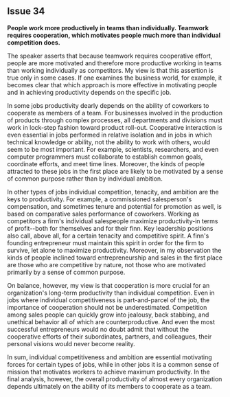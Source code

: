 
Issue 34
---------------------------

**People work more productively in teams than individually. Teamwork requires cooperation,
which motivates people much more than individual competition does.**

The speaker asserts that because teamwork requires cooperative effort, people are more
motivated and therefore more productive working in teams than working individually as
competitors. My view is that this assertion is true only in some cases. If one examines the
business world, for example, it becomes clear that which approach is more effective in
motivating people and in achieving productivity depends on the specific job.

In some jobs productivity dearly depends on the ability of coworkers to cooperate as
members of a team. For businesses involved in the production of products through complex
processes, all departments and divisions must work in lock-step fashion toward product
roll-out. Cooperative interaction is even essential in jobs performed in relative isolation and in
jobs in which technical knowledge or ability, not the ability to work with others, would seem to
be most important. For example, scientists, researchers, and even computer programmers
must collaborate to establish common goals, coordinate efforts, and meet time lines. Moreover,
the kinds of people attracted to these jobs in the first place are likely to be motivated by a
sense of common purpose rather than by individual ambition.

In other types of jobs individual competition, tenacity, and ambition are the keys to
productivity. For example, a commissioned salesperson's compensation, and sometimes
tenure and potential for promotion as well, is based on comparative sales performance of
coworkers. Working as competitors a firm's individual salespeople maximize productivity-in
terms of profit--both for themselves and for their finn. Key leadership positions also call, above
all, for a certain tenacity and competitive spirit. A finn's founding entrepreneur must maintain
this spirit in order for the firm to survive, let alone to maximize productivity. Moreover, in my
observation the kinds of people inclined toward entrepreneurship and sales in the first place
are those who are competitive by nature, not those who are motivated primarily by a sense of
common purpose.

On balance, however, my view is that cooperation is more crucial for an organization's
long-term productivity than individual competition. Even in jobs where individual
competitiveness is part-and-parcel of the job, the importance of cooperation should not be
underestimated. Competition among sales people can quickly grow into jealousy, back
stabbing, and unethical behavior all of which are counterproductive. And even the most
successful entrepreneurs would no doubt admit that without the cooperative efforts of their
subordinates, partners, and colleagues, their personal visions would never become reality.

In sum, individual competitiveness and ambition are essential motivating forces for certain
types of jobs, while in other jobs it is a common sense of mission that motivates workers to
achieve maximum productivity. In the final analysis, however, the overall productivity of almost
every organization depends ultimately on the ability of its members to cooperate as a team.


